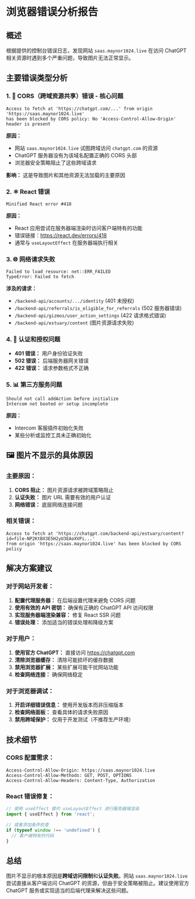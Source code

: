 # 浏览器错误分析报告

## 概述
根据提供的控制台错误日志，发现网站 `saas.maynor1024.live` 在访问 ChatGPT 相关资源时遇到多个严重问题，导致图片无法正常显示。

## 主要错误类型分析

### 1. 🚫 CORS（跨域资源共享）错误 - 核心问题
```
Access to fetch at 'https://chatgpt.com/...' from origin 'https://saas.maynor1024.live' 
has been blocked by CORS policy: No 'Access-Control-Allow-Origin' header is present
```

**原因：**
- 网站 `saas.maynor1024.live` 试图跨域访问 `chatgpt.com` 的资源
- ChatGPT 服务器没有为该域名配置正确的 CORS 头部
- 浏览器安全策略阻止了这些跨域请求

**影响：** 这是导致图片和其他资源无法加载的主要原因

### 2. ⚛️ React 错误
```
Minified React error #418
```

**原因：**
- React 应用尝试在服务器端渲染时访问客户端特有的功能
- 错误链接：https://react.dev/errors/418
- 通常与 `useLayoutEffect` 在服务器端执行相关

### 3. 🌐 网络请求失败
```
Failed to load resource: net::ERR_FAILED
TypeError: Failed to fetch
```

**涉及的请求：**
- `/backend-api/accounts/.../identity` (401 未授权)
- `/backend-api/referrals/is_eligible_for_referrals` (502 服务器错误)
- `/backend-api/gizmos/user_action_settings` (422 请求格式错误)
- `/backend-api/estuary/content` (图片资源请求失败)

### 4. 🔐 认证和授权问题
- **401 错误：** 用户身份验证失败
- **502 错误：** 后端服务器网关错误
- **422 错误：** 请求参数格式不正确

### 5. 📊 第三方服务问题
```
Should not call addAction before initialize
Intercom not booted or setup incomplete
```

**原因：**
- Intercom 客服插件初始化失败
- 某些分析或监控工具未正确初始化

## 🖼️ 图片不显示的具体原因

### 主要原因：
1. **CORS 阻止：** 图片资源请求被跨域策略阻止
2. **认证失败：** 图片 URL 需要有效的用户认证
3. **网络错误：** 底层网络连接问题

### 相关错误：
```
Access to fetch at 'https://chatgpt.com/backend-api/estuary/content?id=file-NP2KtBX3E5H2yU3EAoXVPi...' 
from origin 'https://saas.maynor1024.live' has been blocked by CORS policy
```

## 解决方案建议

### 对于网站开发者：
1. **配置代理服务器：** 在后端设置代理来避免 CORS 问题
2. **使用有效的 API 密钥：** 确保有正确的 ChatGPT API 访问权限
3. **实现服务器端渲染兼容：** 修复 React SSR 问题
4. **错误处理：** 添加适当的错误处理和降级方案

### 对于用户：
1. **使用官方 ChatGPT：** 直接访问 https://chatgpt.com
2. **清除浏览器缓存：** 清除可能损坏的缓存数据
3. **禁用浏览器扩展：** 某些扩展可能干扰网站功能
4. **检查网络连接：** 确保网络稳定

### 对于浏览器调试：
1. **开启详细错误信息：** 使用开发版本而非压缩版本
2. **检查网络面板：** 查看具体的请求失败原因
3. **禁用跨域保护：** 仅用于开发测试（不推荐生产环境）

## 技术细节

### CORS 配置需求：
```http
Access-Control-Allow-Origin: https://saas.maynor1024.live
Access-Control-Allow-Methods: GET, POST, OPTIONS
Access-Control-Allow-Headers: Content-Type, Authorization
```

### React 错误修复：
```javascript
// 使用 useEffect 替代 useLayoutEffect 进行服务器端渲染
import { useEffect } from 'react';

// 或者添加条件检查
if (typeof window !== 'undefined') {
  // 客户端特有的代码
}
```

## 总结

图片不显示的根本原因是**跨域访问限制**和**认证失败**。网站 `saas.maynor1024.live` 尝试直接从客户端访问 ChatGPT 的资源，但由于安全策略被阻止。建议使用官方 ChatGPT 服务或实现适当的后端代理来解决这些问题。 